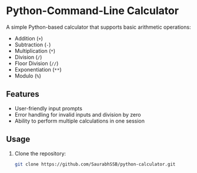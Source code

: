 # Python-Command-Line Calculator 
A simple Python-based calculator that supports basic arithmetic operations:
- Addition (`+`)
- Subtraction (`-`)
- Multiplication (`*`)
- Division (`/`)
- Floor Division (`//`)
- Exponentiation (`**`)
- Modulo (`%`)

## Features
- User-friendly input prompts
- Error handling for invalid inputs and division by zero
- Ability to perform multiple calculations in one session

## Usage
1. Clone the repository:
   ```bash
   git clone https://github.com/SaurabhSSB/python-calculator.git

